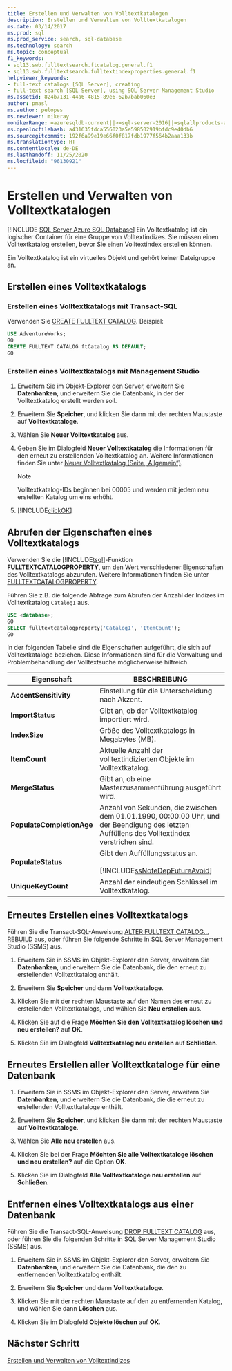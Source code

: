 ```yaml
---
title: Erstellen und Verwalten von Volltextkatalogen
description: Erstellen und Verwalten von Volltextkatalogen
ms.date: 03/14/2017
ms.prod: sql
ms.prod_service: search, sql-database
ms.technology: search
ms.topic: conceptual
f1_keywords:
- sql13.swb.fulltextsearch.ftcatalog.general.f1
- sql13.swb.fulltextsearch.fulltextindexproperties.general.f1
helpviewer_keywords:
- full-text catalogs [SQL Server], creating
- full-text search [SQL Server], using SQL Server Management Studio
ms.assetid: 824b7131-44a6-4815-89e6-62b7bab060e3
author: pmasl
ms.author: pelopes
ms.reviewer: mikeray
monikerRange: =azuresqldb-current||>=sql-server-2016||=sqlallproducts-allversions||>=sql-server-linux-2017||=azuresqldb-mi-current
ms.openlocfilehash: a431635fdca556023a5e598502919bfdc9e40db6
ms.sourcegitcommit: 192f6a99e19e66f0f817fdb1977f564b2aaa133b
ms.translationtype: HT
ms.contentlocale: de-DE
ms.lasthandoff: 11/25/2020
ms.locfileid: "96130921"
---
```

# <a name="create-and-manage-full-text-catalogs"></a>Erstellen und Verwalten von Volltextkatalogen

[!INCLUDE [SQL Server Azure SQL Database](../../includes/applies-to-version/sql-asdb.md)]
Ein Volltextkatalog ist ein logischer Container für eine Gruppe von Volltextindizes. Sie müssen einen Volltextkatalog erstellen, bevor Sie einen Volltextindex erstellen können.

Ein Volltextkatalog ist ein virtuelles Objekt und gehört keiner Dateigruppe an.
  
##  <a name="create-a-full-text-catalog"></a><a name="creating"></a> Erstellen eines Volltextkatalogs  

### <a name="create-a-full-text-catalog-with-transact-sql"></a>Erstellen eines Volltextkatalogs mit Transact-SQL
Verwenden Sie [CREATE FULLTEXT CATALOG](../../t-sql/statements/create-fulltext-catalog-transact-sql.md). Beispiel:

```sql 
USE AdventureWorks;  
GO  
CREATE FULLTEXT CATALOG ftCatalog AS DEFAULT;  
GO  
``` 

### <a name="create-a-full-text-catalog-with-management-studio"></a>Erstellen eines Volltextkatalogs mit Management Studio
1.  Erweitern Sie im Objekt-Explorer den Server, erweitern Sie **Datenbanken**, und erweitern Sie die Datenbank, in der der Volltextkatalog erstellt werden soll.  
  
2.  Erweitern Sie **Speicher**, und klicken Sie dann mit der rechten Maustaste auf **Volltextkataloge**.  
  
3.  Wählen Sie **Neuer Volltextkatalog** aus.  
  
4.  Geben Sie im Dialogfeld **Neuer Volltextkatalog** die Informationen für den erneut zu erstellenden Volltextkatalog an. Weitere Informationen finden Sie unter [Neuer Volltextkatalog &#40;Seite „Allgemein“&#41;](../../t-sql/statements/create-fulltext-catalog-transact-sql.md).  
  
    > [!NOTE]  
    >  Volltextkatalog-IDs beginnen bei 00005 und werden mit jedem neu erstellten Katalog um eins erhöht.  
  
5.  [!INCLUDE[clickOK](../../includes/clickok-md.md)]  

##  <a name="get-the-properties-of-a-full-text-catalog"></a><a name="props"></a> Abrufen der Eigenschaften eines Volltextkatalogs  
Verwenden Sie die [!INCLUDE[tsql](../../includes/tsql-md.md)]-Funktion **FULLTEXTCATALOGPROPERTY**, um den Wert verschiedener Eigenschaften des Volltextkatalogs abzurufen. Weitere Informationen finden Sie unter [FULLTEXTCATALOGPROPERTY](../../t-sql/functions/fulltextcatalogproperty-transact-sql.md).

Führen Sie z.B. die folgende Abfrage zum Abrufen der Anzahl der Indizes im Volltextkatalog `Catalog1` aus.

```sql 
USE <database>;  
GO  
SELECT fulltextcatalogproperty('Catalog1', 'ItemCount');  
GO  
```  
  
In der folgenden Tabelle sind die Eigenschaften aufgeführt, die sich auf Volltextkataloge beziehen. Diese Informationen sind für die Verwaltung und Problembehandlung der Volltextsuche möglicherweise hilfreich. 
  
|Eigenschaft|BESCHREIBUNG|  
|--------------|-----------------|  
|**AccentSensitivity**|Einstellung für die Unterscheidung nach Akzent.|
|**ImportStatus**|Gibt an, ob der Volltextkatalog importiert wird.|  
|**IndexSize**|Größe des Volltextkatalogs in Megabytes (MB).| 
|**ItemCount**|Aktuelle Anzahl der volltextindizierten Objekte im Volltextkatalog.|  
|**MergeStatus**|Gibt an, ob eine Masterzusammenführung ausgeführt wird.| 
|**PopulateCompletionAge**|Anzahl von Sekunden, die zwischen dem 01.01.1990, 00:00:00 Uhr, und der Beendigung des letzten Auffüllens des Volltextindex verstrichen sind.| 
|**PopulateStatus**|Gibt den Auffüllungsstatus an.<br /><br /> [!INCLUDE[ssNoteDepFutureAvoid](../../includes/ssnotedepfutureavoid-md.md)]|  
|**UniqueKeyCount**|Anzahl der eindeutigen Schlüssel im Volltextkatalog.| 

##  <a name="rebuild-a-full-text-catalog"></a><a name="rebuildone"></a> Erneutes Erstellen eines Volltextkatalogs  

Führen Sie die Transact-SQL-Anweisung [ALTER FULLTEXT CATALOG... REBUILD](
../../t-sql/statements/alter-fulltext-catalog-transact-sql.md) aus, oder führen Sie folgende Schritte in SQL Server Management Studio (SSMS) aus.

1.  Erweitern Sie in SSMS im Objekt-Explorer den Server, erweitern Sie **Datenbanken**, und erweitern Sie die Datenbank, die den erneut zu erstellenden Volltextkatalog enthält.  
  
2.  Erweitern Sie **Speicher** und dann **Volltextkataloge**.  
  
3.  Klicken Sie mit der rechten Maustaste auf den Namen des erneut zu erstellenden Volltextkatalogs, und wählen Sie **Neu erstellen** aus.  
  
4.  Klicken Sie auf die Frage **Möchten Sie den Volltextkatalog löschen und neu erstellen?** auf **OK**.  
  
5.  Klicken Sie im Dialogfeld **Volltextkatalog neu erstellen** auf **Schließen**.  
   
##  <a name="rebuild-all-full-text-catalogs-for-a-database"></a><a name="rebuildall"></a> Erneutes Erstellen aller Volltextkataloge für eine Datenbank  

1.  Erweitern Sie in SSMS im Objekt-Explorer den Server, erweitern Sie **Datenbanken**, und erweitern Sie die Datenbank, die die erneut zu erstellenden Volltextkataloge enthält.  
  
2.  Erweitern Sie **Speicher**, und klicken Sie dann mit der rechten Maustaste auf **Volltextkataloge**.  
  
3.  Wählen Sie **Alle neu erstellen** aus.  
  
4.  Klicken Sie bei der Frage **Möchten Sie alle Volltextkataloge löschen und neu erstellen?** auf die Option **OK**.  
  
5.  Klicken Sie im Dialogfeld **Alle Volltextkataloge neu erstellen** auf **Schließen**.  
  
  
  
##  <a name="remove-a-full-text-catalog-from-a-database"></a><a name="removing"></a> Entfernen eines Volltextkatalogs aus einer Datenbank  

Führen Sie die Transact-SQL-Anweisung [DROP FULLTEXT CATALOG](
../../t-sql/statements/drop-fulltext-catalog-transact-sql.md) aus, oder führen Sie die folgenden Schritte in SQL Server Management Studio (SSMS) aus.

1.  Erweitern Sie in SSMS im Objekt-Explorer den Server, erweitern Sie **Datenbanken**, und erweitern Sie die Datenbank, die den zu entfernenden Volltextkatalog enthält.  
  
2.  Erweitern Sie **Speicher** und dann **Volltextkataloge**.  
  
3.  Klicken Sie mit der rechten Maustaste auf den zu entfernenden Katalog, und wählen Sie dann **Löschen** aus.  
  
4.  Klicken Sie im Dialogfeld **Objekte löschen** auf **OK**.  

## <a name="next-step"></a>Nächster Schritt
[Erstellen und Verwalten von Volltextindizes](../../relational-databases/search/create-and-manage-full-text-indexes.md)